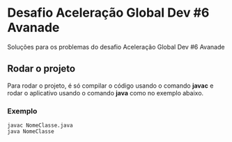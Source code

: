 # Desafio Aceleração Global Dev #6 Avanade
Soluções para os problemas do desafio Aceleração Global Dev #6 Avanade

## Rodar o projeto
Para rodar o projeto, é só compilar o código usando o comando **javac** e rodar o aplicativo usando o comando **java** como no exemplo abaixo.

### Exemplo
```shell
javac NomeClasse.java
java NomeClasse
```
